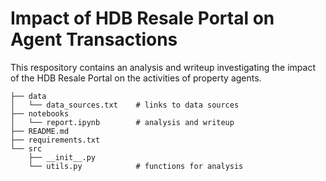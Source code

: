 # Impact of HDB Resale Portal on Agent Transactions
This respository contains an analysis and writeup investigating the impact of the HDB Resale Portal
on the activities of property agents.
```
├── data
│   └── data_sources.txt    # links to data sources
├── notebooks
│   └── report.ipynb        # analysis and writeup
├── README.md
├── requirements.txt
└── src
    ├── __init__.py
    └── utils.py            # functions for analysis
```